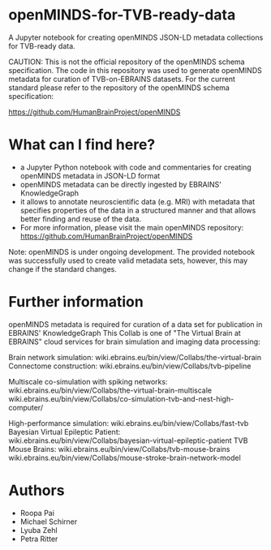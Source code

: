 # openMINDS-for-TVB-ready-data
A Jupyter notebook for creating openMINDS JSON-LD metadata collections for TVB-ready data.

CAUTION: This is not the official repository of the openMINDS schema specification. The code in this repository was used to generate openMINDS metadata for curation of TVB-on-EBRAINS datasets. For the current standard please refer to the repository of the openMINDS schema specification:

https://github.com/HumanBrainProject/openMINDS

# What can I find here?
* a Jupyter Python notebook with code and commentaries for creating openMINDS metadata in JSON-LD format
* openMINDS metadata can be directly ingested by EBRAINS' KnowledgeGraph
* it allows to annotate neuroscientific data (e.g. MRI) with metadata that specifies properties of the data in a structured manner and that allows better finding and reuse of the data.
* For more information, please visit the main openMINDS repository: https://github.com/HumanBrainProject/openMINDS

Note: openMINDS is under ongoing development. The provided notebook was successfully used to create valid metadata sets, however, this may change if the standard changes.

# Further information
openMINDS metadata is required for curation of a data set for publication in EBRAINS' KnowledgeGraph
This Collab is one of "The Virtual Brain at EBRAINS" cloud services for brain simulation and imaging data processing:

Brain network simulation:
wiki.ebrains.eu/bin/view/Collabs/the-virtual-brain
Connectome construction:
wiki.ebrains.eu/bin/view/Collabs/tvb-pipeline

Multiscale co-simulation with spiking networks: 
wiki.ebrains.eu/bin/view/Collabs/the-virtual-brain-multiscale
wiki.ebrains.eu/bin/view/Collabs/co-simulation-tvb-and-nest-high-computer/

High-performance simulation: 
wiki.ebrains.eu/bin/view/Collabs/fast-tvb
Bayesian Virtual Epileptic Patient:
wiki.ebrains.eu/bin/view/Collabs/bayesian-virtual-epileptic-patient
TVB Mouse Brains:
wiki.ebrains.eu/bin/view/Collabs/tvb-mouse-brains
wiki.ebrains.eu/bin/view/Collabs/mouse-stroke-brain-network-model

# Authors
* Roopa Pai
* Michael Schirner
* Lyuba Zehl
* Petra Ritter
